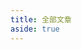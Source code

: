 ```yaml
---
title: 全部文章
aside: true
---
```


<script setup>
import Archives from "@/views/Archives.vue"
</script>

<Archives />
